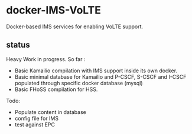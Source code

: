 # docker-IMS-VoLTE
Docker-based IMS services for enabling VoLTE support. 

## status

Heavy Work in progress. So far :
* Basic Kamailio compilation with IMS support inside its own docker.
* Basic minimal database for Kamailio and P-CSCF, S-CSCF and I-CSCF populated through specific docker database (mysql)
* Basic FHoSS compilation for HSS. 

Todo: 
* Populate content in database
* config file for IMS
* test against EPC
